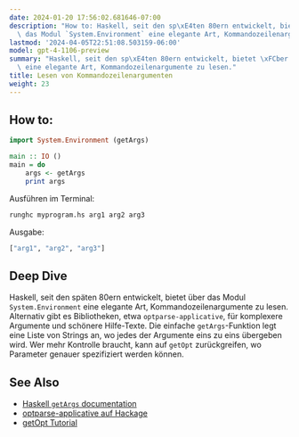 ```yaml
---
date: 2024-01-20 17:56:02.681646-07:00
description: "How to: Haskell, seit den sp\xE4ten 80ern entwickelt, bietet \xFCber\
  \ das Modul `System.Environment` eine elegante Art, Kommandozeilenargumente zu lesen.\u2026"
lastmod: '2024-04-05T22:51:08.503159-06:00'
model: gpt-4-1106-preview
summary: "Haskell, seit den sp\xE4ten 80ern entwickelt, bietet \xFCber das Modul `System.Environment`\
  \ eine elegante Art, Kommandozeilenargumente zu lesen."
title: Lesen von Kommandozeilenargumenten
weight: 23
---
```


## How to:
```Haskell
import System.Environment (getArgs)

main :: IO ()
main = do
    args <- getArgs
    print args
```
Ausführen im Terminal:
```bash
runghc myprogram.hs arg1 arg2 arg3
```
Ausgabe:
```Haskell
["arg1", "arg2", "arg3"]
```

## Deep Dive
Haskell, seit den späten 80ern entwickelt, bietet über das Modul `System.Environment` eine elegante Art, Kommandozeilenargumente zu lesen. Alternativ gibt es Bibliotheken, etwa `optparse-applicative`, für komplexere Argumente und schönere Hilfe-Texte. Die einfache `getArgs`-Funktion legt eine Liste von Strings an, wo jedes der Argumente eins zu eins übergeben wird. Wer mehr Kontrolle braucht, kann auf `getOpt` zurückgreifen, wo Parameter genauer spezifiziert werden können.

## See Also
- [Haskell `getArgs` documentation](https://hackage.haskell.org/package/base/docs/System-Environment.html#v:getArgs)
- [optparse-applicative auf Hackage](https://hackage.haskell.org/package/optparse-applicative)
- [getOpt Tutorial](https://hackage.haskell.org/package/base-4.15.0.0/docs/System-Console-GetOpt.html)
